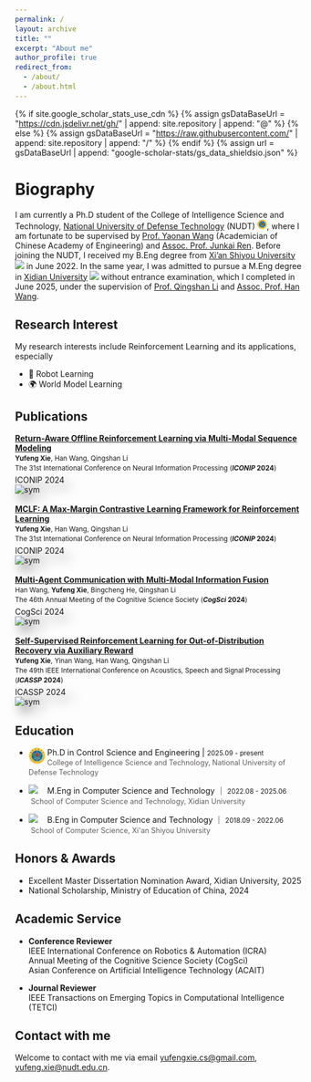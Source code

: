 ```yaml
---
permalink: /
layout: archive
title: ""
excerpt: "About me"
author_profile: true
redirect_from: 
  - /about/
  - /about.html
---
```

{% if site.google_scholar_stats_use_cdn %}
{% assign gsDataBaseUrl = "https://cdn.jsdelivr.net/gh/" | append: site.repository | append: "@" %}
{% else %}
{% assign gsDataBaseUrl = "https://raw.githubusercontent.com/" | append: site.repository | append: "/" %}
{% endif %}
{% assign url = gsDataBaseUrl | append: "google-scholar-stats/gs_data_shieldsio.json" %}


Biography
======
I am currently a Ph.D student of the College of Intelligence Science and Technology, [National University of Defense Technology](https://english.nudt.edu.cn/) (NUDT) <img src='/images/logo_nudt.png' style='width: 1.2em;'>, where I am fortunate to be supervised by [Prof. Yaonan Wang](https://eeit.hnu.edu.cn/info/1277/4490.htm) (Academician of Chinese Academy of Engineering) and [Assoc. Prof. Junkai Ren]().
Before joining the NUDT, I received my B.Eng degree from [Xi’an Shiyou University](https://english.xsyu.edu.cn/) <img src='/images/logo_xsyu.png' style='width: 1.2em;'> in June 2022. In the same year, I was admitted to pursue a M.Eng degree in [Xidian University](https://en.xidian.edu.cn/) <img src='/images/logo_xdu.png' style='width: 1.2em;'> without entrance examination, which I completed in June 2025, under the supervision of [Prof. Qingshan Li](https://web.xidian.edu.cn/qshli/) and [Assoc. Prof. Han Wang](https://faculty.xidian.edu.cn/WANGHAN/).


## Research Interest
My research interests include Reinforcement Learning and its applications, especially
+ 🤖 Robot Learning
+ 🌍 World Model Learning


## Publications 

<div class="pubs-container">

<div class="pubs-item">
    <div class="p">
    <a href="https://link.springer.com/chapter/10.1007/978-981-96-6951-6_17"> <b>Return-Aware Offline Reinforcement Learning via Multi-Modal Sequence Modeling </b></a>
  <br><small> <b>Yufeng Xie</b>, Han Wang, Qingshan Li</small>
  <br> <small>The 31st International Conference on Neural Information Processing (<b><i>ICONIP</i> 2024</b>)</small>  
   
  <div class='paper-box-image' style='-webkit-filter: drop-shadow(10px 10px 10px rgba(0,0,0,.5)); 
                filter: drop-shadow(10px 10px 10px rgba(0,0,0,.5)); margin-top: 5px;'><div><div class="badge">ICONIP 2024</div><img src='/images/RATT.png' alt="sym" width="400"></div></div>
  <br>
    </div>
  </div>


<div class="pubs-item">
    <div class="p">
    <a href="https://link.springer.com/chapter/10.1007/978-981-96-6954-7_8"> <b>MCLF: A Max-Margin Contrastive Learning Framework for Reinforcement Learning </b></a>
  <br><small> <b>Yufeng Xie</b>, Han Wang, Qingshan Li</small>
  <br> <small>The 31st International Conference on Neural Information Processing (<b><i>ICONIP</i> 2024</b>)</small>  
   
  <div class='paper-box-image' style='-webkit-filter: drop-shadow(10px 10px 10px rgba(0,0,0,.5)); 
                filter: drop-shadow(10px 10px 10px rgba(0,0,0,.5)); margin-top: 5px;'><div><div class="badge">ICONIP 2024</div><img src='/images/MCLF.png' alt="sym" width="400"></div></div>
  <br>
    </div>
  </div>


<div class="pubs-item">
    <div class="p">
    <a href="https://escholarship.org/uc/item/24w3654z"> <b>Multi-Agent Communication with Multi-Modal Information Fusion </b></a>
  <br><small> Han Wang, <b>Yufeng Xie</b>, Bingcheng He, Qingshan Li</small>
  <br> <small>The 46th Annual Meeting of the Cognitive Science Society (<b><i>CogSci</i> 2024</b>)</small>  
   
  <div class='paper-box-image' style='-webkit-filter: drop-shadow(10px 10px 10px rgba(0,0,0,.5)); 
                filter: drop-shadow(10px 10px 10px rgba(0,0,0,.5)); margin-top: 5px;'><div><div class="badge">CogSci 2024</div><img src='/images/MM-MAC.png' alt="sym" width="400"></div></div>
  <br>
    </div>
  </div>


  <div class="pubs-item">
    <div class="p">
    <a href="https://ieeexplore.ieee.org/document/10447216"> <b>Self-Supervised Reinforcement Learning for Out-of-Distribution Recovery via Auxiliary Reward </b></a>
  <br><small> <b>Yufeng Xie</b>, Yinan Wang, Han Wang, Qingshan Li</small>
  <br> <small>The 49th IEEE International Conference on Acoustics, Speech and Signal Processing (<b><i>ICASSP</i> 2024</b>)</small>  
   
  <div class='paper-box-image' style='-webkit-filter: drop-shadow(10px 10px 10px rgba(0,0,0,.5)); 
                filter: drop-shadow(10px 10px 10px rgba(0,0,0,.5)); margin-top: 5px;'><div><div class="badge">ICASSP 2024</div><img src='/images/SRL-AR.png' alt="sym" width="400"></div></div>

</div>
</div>
</div>


## Education
+ <img align="left" decoding="async" src="/images/logo_nudt.png" width="6%"> &nbsp;Ph.D in Control Science and Engineering | <small>2025.09 - present</small>
<br>&nbsp;<span style="color:rgb(98, 93, 93); font-size: 0.9em;">College of Intelligence Science and Technology, National University of Defense Technology</span>

+ <img align="left" decoding="async" src="/images/logo_xdu.png" width="6%"> &nbsp;M.Eng in Computer Science and Technology ｜ <small>2022.08 - 2025.06</small>
<br>&nbsp;<span style="color:rgb(98, 93, 93); font-size: 0.9em;">School of Computer Science and Technology, Xidian University</span>

+ <img align="left" decoding="async" src="/images/logo_xsyu.png" width="6%"> &nbsp;B.Eng in Computer Science and Technology ｜ <small>2018.09 - 2022.06</small>
<br>&nbsp;<span style="color:rgb(98, 93, 93); font-size: 0.9em;">School of Computer Science, Xi'an Shiyou University</span>


## Honors & Awards
+ Excellent Master Dissertation Nomination Award, Xidian University, 2025
+ National Scholarship, Ministry of Education of China, 2024

## Academic Service
+ **Conference Reviewer**
  <br>IEEE International Conference on Robotics & Automation (ICRA)
  <br>Annual Meeting of the Cognitive Science Society (CogSci)
  <br>Asian Conference on Artificial Intelligence Technology (ACAIT)

+ **Journal Reviewer**
  <br>IEEE Transactions on Emerging Topics in Computational Intelligence (TETCI)


## Contact with me
Welcome to contact with me via email [yufengxie.cs@gmail.com](mailto:yufengxie.cs@gmail.com), [yufeng.xie@nudt.edu.cn](mailto:yufeng.xie@nudt.edu.cn).
